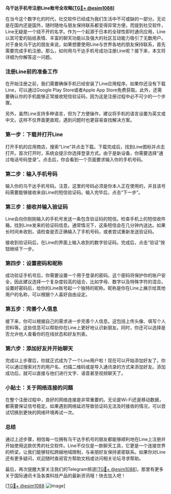 **乌干达手机号注册Line账号全攻略[[TG💪+ @esim1088](https://t.me/s/esim1088)]**

在当今这个数字化的时代，社交软件已经成为我们生活中不可或缺的一部分。无论是在国内还是国外，随时随地与朋友保持联系都变得异常方便。而提到社交软件，Line无疑是一个绕不开的名字。作为一个起源于日本的全球性即时通讯应用，Line以其可爱的贴纸表情、丰富的聊天功能以及强大的社区互动能力吸引了无数用户。对于身处乌干达的朋友来说，如果想要使用Line与世界各地的朋友保持联系，首先需要完成手机注册。那么，如何用乌干达手机号成功注册Line呢？接下来，本文将详细为你解答这一问题。

### 注册Line前的准备工作

在开始注册之前，我们需要确保手机已经安装了Line应用程序。如果你还没有下载Line，可以通过Google Play Store或者Apple App Store免费获取。此外，还需要确认你的手机能够正常接收短信验证码，因为这是注册过程中必不可少的一个步骤。

另外，虽然Line支持多种语言，但为了方便操作，建议将手机的语言设置为英文或中文。这样不仅界面更直观，遇到问题时也更容易查找解决方案。

### 第一步：下载并打开Line

打开手机的应用商店，搜索“Line”并点击下载。下载完成后，找到Line图标并点击打开。首次打开时，系统会提示你选择登录方式。由于是新设备，你需要选择“通过电话号码登录”。点击后，你会看到一个页面要求输入你的手机号码。

### 第二步：输入手机号码

输入你的乌干达手机号码。注意，这里的号码必须是你本人正在使用的，并且该号码需要能够接收来自Line的短信验证码。输入完毕后，点击“下一步”。

### 第三步：接收并输入验证码

Line会向你刚刚输入的手机号发送一条包含验证码的短信。检查手机上的短信收件箱，找到Line发来的验证码信息。通常情况下，这条短信会在几分钟内送达。如果长时间未收到，请检查是否正确输入了手机号码，或者尝试重新发送验证码。

接收到验证码后，在Line的界面上输入收到的数字验证码。完成后，点击“验证”按钮继续下一步。

### 第四步：设置密码和昵称

成功验证手机号后，你需要设置一个用于登录的密码。这个密码将保护你的账户安全，因此建议选择一个复杂度较高的组合，比如字母、数字以及特殊字符的混合。设置好密码后，给你的Line账号起一个独特的昵称。昵称是你在Line上展示给其他用户的名称，可以根据个人喜好自由设定。

### 第五步：完善个人信息

接下来，你可以根据自己的需求进一步完善个人信息。这包括上传头像、填写个人资料等。这些信息可以帮助你在Line上更好地认识新朋友。同时，你还可以选择是否允许他人查看你的在线状态和好友列表。

### 第六步：添加好友并开始聊天

完成以上步骤后，你就正式成为了一个Line用户啦！现在可以开始添加好友了。你可以通过搜索对方的用户名、扫描二维码或是导入通讯录的方式来添加好友。添加成功后，就可以直接与他们进行文字、语音甚至视频聊天了。

### 小贴士：关于网络连接的问题

在整个注册过程中，良好的网络连接是非常重要的。无论是Wi-Fi还是移动数据，都需要保证信号稳定。如果遇到网络延迟导致验证码无法及时接收的情况，可以尝试切换到更快的网络环境再试一次。

### 总结

通过上述步骤，相信每一位拥有乌干达手机号的朋友都能够顺利地在Line上注册并开始使用这款优秀的社交软件。Line不仅仅是一款聊天工具，它更是一个连接世界的桥梁，让我们能够轻松跨越地域限制，与亲朋好友保持紧密联系。如果你对Line还有更多疑问，欢迎随时查阅官方帮助文档或访问相关论坛寻求帮助。

最后，再次提醒大家关注我们的Telegram频道[[TG💪+ @esim1088](https://t.me/s/esim1088)]，那里有更多关于国际通讯卡及各类科技产品的最新资讯哦！快去加入吧！

[[TG💪+ @esim1088](https://t.me/s/esim1088) ![Image](https://i.postimg.cc/4NQfJmqS/Snipaste-2025-05-13-00-14-12.png)]